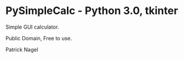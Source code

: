 # PySimpleCalc - Python 3.0, tkinter
Simple GUI calculator.

Public Domain, Free to use.

Patrick Nagel
